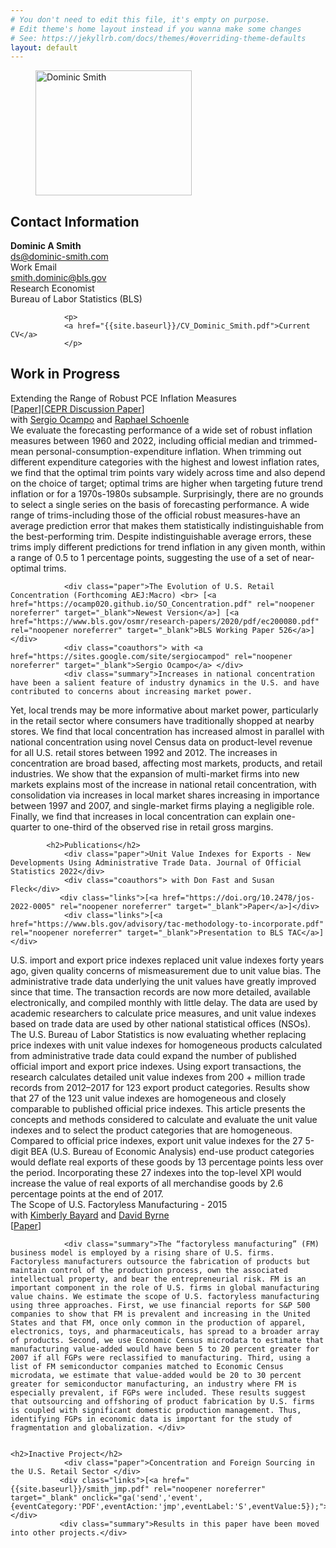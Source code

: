 ```yaml
---
# You don't need to edit this file, it's empty on purpose.
# Edit theme's home layout instead if you wanna make some changes
# See: https://jekyllrb.com/docs/themes/#overriding-theme-defaults
layout: default
---
```

<div id="center">

</div>
<div class="picture">
<figure>
  <img src="{{site.baseurl}}/images/headshot-1.jpg" alt="Dominic Smith" width="250" height="200">
</figure>
</div>

<div class="contact">
                <h2>Contact Information</h2>
                <p>
                    <strong>Dominic A Smith</strong><br/>
                    <a href="mailto:ds@dominic-smith.com">ds@dominic-smith.com</a><br/>
                    Work Email<br />
                    <a href="mailto:smith.dominic@bls.gov">smith.dominic@bls.gov</a><br/>
                    Research Economist<br/>
                    Bureau of Labor Statistics (BLS)
                </p>


                <p>
                <a href="{{site.baseurl}}/CV_Dominic_Smith.pdf">Current CV</a>
                </p>

</div>

<div id="research">
    <a name="research"></a>

<h2>Work in Progress</h2>
  
  <div class="paper">Extending the Range of Robust PCE Inflation Measures <br> [<a href="https://arxiv.org/pdf/2207.12494" rel="noopener noreferrer" target="_blank">Paper</a>][<a href="https://cepr.org/active/publications/discussion_papers/dp.php?dpno=17485" rel="noopener noreferrer" target="_blank">CEPR Discussion Paper</a>]</div>
                <div class="coauthors"> with <a href="https://sites.google.com/site/sergiocampod" rel="noopener noreferrer" target="_blank">Sergio Ocampo</a> and <a href="https://people.brandeis.edu/~schoenle/" rel="noopener noreferrer" target="_blank">Raphael Schoenle</a> </div>
 <div class="summary">We evaluate the forecasting performance of a wide set of robust inflation measures between 1960 and 2022, including official median and trimmed-mean personal-consumption-expenditure inflation. When trimming out different expenditure categories with the highest and lowest inflation rates, we find that the optimal trim points vary widely across time and also depend on the choice of target; optimal trims are higher when targeting future trend inflation or for a 1970s-1980s subsample. Surprisingly, there are no grounds to select a single series on the basis of forecasting performance. A wide range of trims-including those of the official robust measures-have an average prediction error that makes them  statistically indistinguishable from the best-performing trim. Despite indistinguishable average errors, these trims imply different predictions for trend inflation in any given month, within a range of 0.5 to 1 percentage points, suggesting the use of a set of near-optimal trims.  </div> 
  
                <div class="paper">The Evolution of U.S. Retail Concentration (Forthcoming AEJ:Macro) <br> [<a href="https://ocamp020.github.io/SO_Concentration.pdf" rel="noopener noreferrer" target="_blank">Newest Version</a>] [<a href="https://www.bls.gov/osmr/research-papers/2020/pdf/ec200080.pdf" rel="noopener noreferrer" target="_blank">BLS Working Paper 526</a>]</div>
                <div class="coauthors"> with <a href="https://sites.google.com/site/sergiocampod" rel="noopener noreferrer" target="_blank">Sergio Ocampo</a> </div>
                <div class="summary">Increases in national concentration have been a salient feature of industry dynamics in the U.S. and have contributed to concerns about increasing market power.
Yet, local trends may be more informative about market power, particularly in the retail sector where consumers have traditionally shopped at nearby stores. We find that local concentration has increased almost in parallel with national concentration using novel Census data on product-level revenue for all U.S. retail stores between 1992 and 2012. The increases in concentration are broad based, affecting most markets, products, and retail industries. We show that the expansion of multi-market firms into new markets explains most of the increase in national retail concentration, with consolidation via increases in local market shares increasing in importance between 1997 and 2007, and single-market firms playing a negligible role. Finally, we find that increases in local concentration can explain one-quarter to one-third of the observed rise in retail gross margins.</div>


            <h2>Publications</h2>
                <div class="paper">Unit Value Indexes for Exports - New Developments Using Administrative Trade Data. Journal of Official Statistics 2022</div>
                <div class="coauthors"> with Don Fast and Susan Fleck</div>
               <div class="links">[<a href="https://doi.org/10.2478/jos-2022-0005" rel="noopener noreferrer" target="_blank">Paper</a>]</div>
                <div class="links">[<a href="https://www.bls.gov/advisory/tac-methodology-to-incorporate.pdf" rel="noopener noreferrer" target="_blank">Presentation to BLS TAC</a>]</div>
   <div class="summary"> U.S. import and export price indexes replaced unit value indexes forty years ago, given quality concerns of mismeasurement due to unit value bias. The administrative trade data underlying the unit values have greatly improved since that time. The transaction records are now more detailed, available electronically, and compiled monthly with little delay. The data are used by academic researchers to calculate price measures, and unit value indexes based on trade data are used by other national statistical offices (NSOs). The U.S. Bureau of Labor Statistics is now evaluating whether replacing price indexes with unit value indexes for homogeneous products calculated from administrative trade data could expand the number of published official import and export price indexes. Using export transactions, the research calculates detailed unit value indexes from 200 + million trade records from 2012–2017 for 123 export product categories. Results show that 27 of the 123 unit value indexes are homogeneous and closely comparable to published official price indexes. This article presents the concepts and methods considered to calculate and evaluate the unit value indexes and to select the product categories that are homogeneous. Compared to official price indexes, export unit value indexes for the 27 5-digit BEA (U.S. Bureau of Economic Analysis) end-use product categories would deflate real exports of these goods by 13 percentage points less over the period. Incorporating these 27 indexes into the top-level XPI would increase the value of real exports of all merchandise goods by 2.6 percentage points at the end of 2017.</div>
                <div class="paper"> The Scope of U.S. Factoryless Manufacturing - 2015</div>
                <div class="coauthors"> with <a href="http://www.federalreserve.gov/econresdata/kimberly-n-bayard.htm" rel="noopener noreferrer" target="_blank">Kimberly Bayard</a> and <a href="http://www.federalreserve.gov/econresdata/david-m-byrne.htm" rel="noopener noreferrer" target="_blank">David Byrne</a></div>
                <div class="links">[<a href="http://research.upjohn.org/cgi/viewcontent.cgi?filename=13&article=1250&context=up_press&type=additional" rel="noopener noreferrer" target="_blank">Paper</a>]</div>

                <div class="summary">The “factoryless manufacturing” (FM) business model is employed by a rising share of U.S. firms. Factoryless manufacturers outsource the fabrication of products but maintain control of the production process, own the associated intellectual property, and bear the entrepreneurial risk. FM is an important component in the role of U.S. firms in global manufacturing value chains. We estimate the scope of U.S. factoryless manufacturing using three approaches. First, we use financial reports for S&P 500 companies to show that FM is prevalent and increasing in the United States and that FM, once only common in the production of apparel, electronics, toys, and pharmaceuticals, has spread to a broader array of products. Second, we use Economic Census microdata to estimate that manufacturing value-added would have been 5 to 20 percent greater for 2007 if all FGPs were reclassified to manufacturing. Third, using a list of FM semiconductor companies matched to Economic Census microdata, we estimate that value-added would be 20 to 30 percent greater for semiconductor manufacturing, an industry where FM is especially prevalent, if FGPs were included. These results suggest that outsourcing and offshoring of product fabrication by U.S. firms is coupled with significant domestic production management. Thus, identifying FGPs in economic data is important for the study of fragmentation and globalization. </div>


    <h2>Inactive Project</h2>
                <div class="paper">Concentration and Foreign Sourcing in the U.S. Retail Sector </div>
               <div class="links">[<a href="{{site.baseurl}}/smith_jmp.pdf" rel="noopener noreferrer" target="_blank" onclick="ga('send','event',{eventCategory:'PDF',eventAction:'jmp',eventLabel:'S',eventValue:5});">Paper</a>]</div>
               <div class="summary">Results in this paper have been moved into other projects.</div>



<br/><br/>

</div>
